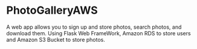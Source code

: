 # PhotoGalleryAWS
A web app allows you to sign up and store photos, search photos, and download them. Using Flask Web FrameWork, Amazon RDS to store users and Amazon S3 Bucket to store photos.
